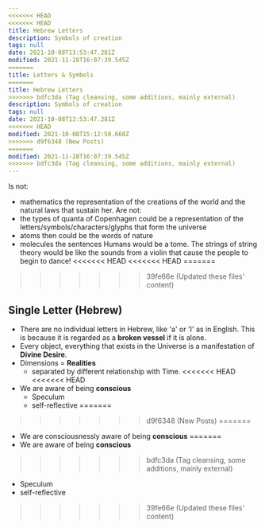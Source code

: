 ```yaml
---
<<<<<<< HEAD
<<<<<<< HEAD
title: Hebrew Letters
description: Symbols of creation
tags: null
date: 2021-10-08T13:53:47.281Z
modified: 2021-11-28T16:07:39.545Z
=======
title: Letters & Symbols
=======
title: Hebrew Letters
>>>>>>> bdfc3da (Tag cleansing, some additions, mainly external)
description: Symbols of creation
tags: null
date: 2021-10-08T13:53:47.281Z
<<<<<<< HEAD
modified: 2021-10-08T15:12:50.668Z
>>>>>>> d9f6348 (New Posts)
=======
modified: 2021-11-28T16:07:39.545Z
>>>>>>> bdfc3da (Tag cleansing, some additions, mainly external)
---
```


Is not:

- mathematics the representation of the creations of the world and the natural laws that sustain her.
  Are not:
- the types of quanta of Copenhagen could be a representation of the letters/symbols/characters/glyphs that form the universe
- atoms then could be the words of nature
- molecules the sentences
  Humans would be a tome.
  The strings of string theory would be like the sounds from a violin that cause the people to begin to dance!
<<<<<<< HEAD
<<<<<<< HEAD
=======
>>>>>>> 39fe66e (Updated these files' content)

## Single Letter (Hebrew)

- There are no individual letters in Hebrew, like 'a' or 'I' as in English. This is because it is regarded as a **broken vessel** if it is alone.
- Every object, everything that exists in the Universe is a manifestation of **Divine Desire**.
- Dimensions = **Realities**
  - separated by different relationship with Time.
<<<<<<< HEAD
<<<<<<< HEAD
- We are aware of being **conscious**
  - Speculum
  - self-reflective
=======
>>>>>>> d9f6348 (New Posts)
=======
- We are consciousnessly aware of being **conscious**
=======
- We are aware of being **conscious**
>>>>>>> bdfc3da (Tag cleansing, some additions, mainly external)
  - Speculum
  - self-reflective
>>>>>>> 39fe66e (Updated these files' content)
